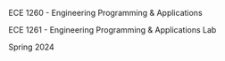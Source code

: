 ECE 1260 - Engineering Programming & Applications

ECE 1261 - Engineering Programming & Applications Lab

Spring 2024
